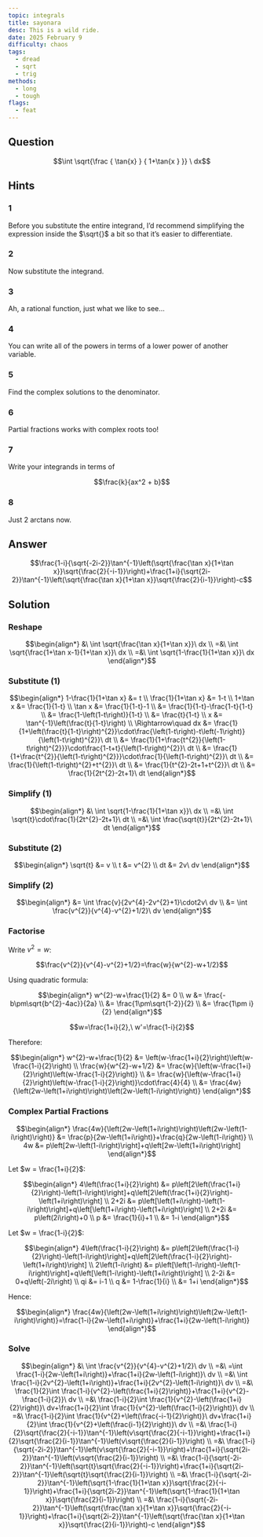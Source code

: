 ```yaml
---
topic: integrals
title: sayonara
desc: This is a wild ride.
date: 2025 February 9
difficulty: chaos
tags:
  - dread
  - sqrt
  - trig
methods:
  - long
  - tough
flags:
  - feat
---
```



## Question
```math
\int
  \sqrt{\frac
    { \tan{x} }
    { 1+\tan{x }
  }}
\ dx
```


## Hints

### 1
Before you substitute the entire integrand, I’d recommend simplifying the expression inside the $\sqrt{}$ a bit so that it’s easier to differentiate.

### 2
Now substitute the integrand.

### 3
Ah, a rational function, just what we like to see...

### 4
You can write all of the powers in terms of a lower power of another variable.

### 5
Find the complex solutions to the denominator.

### 6
Partial fractions works with complex roots too!

### 7
Write your integrands in terms of

```math
\frac{k}{ax^2 + b}
```

### 8
Just 2 arctans now.


## Answer
```math
\frac{1-i}{\sqrt{-2i-2}}\tan^{-1}\left(\sqrt{\frac{\tan x}{1+\tan x}}\sqrt{\frac{2}{-i-1}}\right)+\frac{1+i}{\sqrt{2i-2}}\tan^{-1}\left(\sqrt{\frac{\tan x}{1+\tan x}}\sqrt{\frac{2}{i-1}}\right)-c
```


## Solution

### Reshape
```math
\begin{align*}
  &\ \int \sqrt{\frac{\tan x}{1+\tan x}}\ dx
  \\ =&\ \int \sqrt{\frac{1+\tan x-1}{1+\tan x}}\ dx
  \\ =&\ \int \sqrt{1-\frac{1}{1+\tan x}}\ dx
\end{align*}
```

### Substitute (1)
```math
\begin{align*}
  1-\frac{1}{1+\tan x} &= t
  \\ \frac{1}{1+\tan x} &= 1-t
  \\ 1+\tan x &= \frac{1}{1-t}
  \\ \tan x &= \frac{1}{1-t}-1
  \\ &= \frac{1}{1-t}-\frac{1-t}{1-t}
  \\ &= \frac{1-\left(1-t\right)}{1-t}
  \\ &= \frac{t}{1-t}
  \\ x &= \tan^{-1}\left(\frac{t}{1-t}\right)
  \\ \Rightarrow\quad dx &= \frac{1}{1+\left(\frac{t}{1-t}\right)^{2}}\cdot\frac{\left(1-t\right)-t\left(-1\right)}{\left(1-t\right)^{2}}\ dt
  \\ &= \frac{1}{1+\frac{t^{2}}{\left(1-t\right)^{2}}}\cdot\frac{1-t+t}{\left(1-t\right)^{2}}\ dt
  \\ &= \frac{1}{1+\frac{t^{2}}{\left(1-t\right)^{2}}}\cdot\frac{1}{\left(1-t\right)^{2}}\ dt
  \\ &= \frac{1}{\left(1-t\right)^{2}+t^{2}}\ dt
  \\ &= \frac{1}{t^{2}-2t+1+t^{2}}\ dt
  \\ &= \frac{1}{2t^{2}-2t+1}\ dt
\end{align*}
```

### Simplify (1)
```math
\begin{align*}
  &\ \int \sqrt{1-\frac{1}{1+\tan x}}\ dx
  \\ =&\ \int \sqrt{t}\cdot\frac{1}{2t^{2}-2t+1}\ dt
  \\ =&\ \int \frac{\sqrt{t}}{2t^{2}-2t+1}\ dt
\end{align*}
```

### Substitute (2)
```math
\begin{align*}
  \sqrt{t} &= v
  \\ t &= v^{2}
  \\ dt &= 2v\ dv
\end{align*}
```

### Simplify (2)
```math
\begin{align*}
  &= \int \frac{v}{2v^{4}-2v^{2}+1}\cdot2v\ dv
  \\ &= \int \frac{v^{2}}{v^{4}-v^{2}+1/2}\ dv
\end{align*}
```

### Factorise
Write $v^2 = w$:

```math
\frac{v^{2}}{v^{4}-v^{2}+1/2}=\frac{w}{w^{2}-w+1/2}
```

Using quadratic formula:

```math
\begin{align*}
  w^{2}-w+\frac{1}{2} &= 0
  \\ w &= \frac{-b\pm\sqrt{b^{2}-4ac}}{2a}
  \\ &= \frac{1\pm\sqrt{1-2}}{2}
  \\ &= \frac{1\pm i}{2}
\end{align*}
```

```math
w=\frac{1+i}{2},\ w'=\frac{1-i}{2}
```

Therefore:

```math
\begin{align*}
  w^{2}-w+\frac{1}{2} &= \left(w-\frac{1+i}{2}\right)\left(w-\frac{1-i}{2}\right)
  \\ \frac{w}{w^{2}-w+1/2} &= \frac{w}{\left(w-\frac{1+i}{2}\right)\left(w-\frac{1-i}{2}\right)}
  \\ &= \frac{w}{\left(w-\frac{1+i}{2}\right)\left(w-\frac{1-i}{2}\right)}\cdot\frac{4}{4}
  \\ &= \frac{4w}{\left(2w-\left(1+i\right)\right)\left(2w-\left(1-i\right)\right)}
\end{align*}
```

### Complex Partial Fractions
```math
\begin{align*}
  \frac{4w}{\left(2w-\left(1+i\right)\right)\left(2w-\left(1-i\right)\right)} &= \frac{p}{2w-\left(1+i\right)}+\frac{q}{2w-\left(1-i\right)}
  \\ 4w &= p\left[2w-\left(1-i\right)\right]+q\left[2w-\left(1+i\right)\right]
\end{align*}
```

Let $w = \frac{1+i}{2}$:

```math
\begin{align*}
  4\left(\frac{1+i}{2}\right)
    &= p\left[2\left(\frac{1+i}{2}\right)-\left(1-i\right)\right]+q\left[2\left(\frac{1+i}{2}\right)-\left(1+i\right)\right]
  \\ 2+2i &= p\left[\left(1+i\right)-\left(1-i\right)\right]+q\left[\left(1+i\right)-\left(1+i\right)\right]
  \\ 2+2i &= p\left(2i\right)+0
  \\ p &= \frac{1}{i}+1
  \\ &= 1-i
\end{align*}
```

Let $w = \frac{1-i}{2}$:

```math
\begin{align*}
  4\left(\frac{1-i}{2}\right)
    &= p\left[2\left(\frac{1-i}{2}\right)-\left(1-i\right)\right]+q\left[2\left(\frac{1-i}{2}\right)-\left(1+i\right)\right]
  \\ 2\left(1-i\right) &= p\left[\left(1-i\right)-\left(1-i\right)\right]+q\left[\left(1-i\right)-\left(1+i\right)\right]
  \\ 2-2i &= 0+q\left(-2i\right)
  \\ qi &= i-1
  \\ q &= 1-\frac{1}{i}
  \\ &= 1+i
\end{align*}
```

Hence:

```math
\begin{align*}
  \frac{4w}{\left(2w-\left(1+i\right)\right)\left(2w-\left(1-i\right)\right)}=\frac{1-i}{2w-\left(1+i\right)}+\frac{1+i}{2w-\left(1-i\right)}
\end{align*}
```

### Solve
```math
\begin{align*}
  &\ \int \frac{v^{2}}{v^{4}-v^{2}+1/2}\ dv
  \\ =&\ =\int \frac{1-i}{2w-\left(1+i\right)}+\frac{1+i}{2w-\left(1-i\right)}\ dv
  \\ =&\ \int \frac{1-i}{2v^{2}-\left(1+i\right)}+\frac{1+i}{2v^{2}-\left(1-i\right)}\ dv
  \\ =&\ \frac{1}{2}\int \frac{1-i}{v^{2}-\left(\frac{1+i}{2}\right)}+\frac{1+i}{v^{2}-\frac{1-i}{2}}\ dv
  \\ =&\ \frac{1-i}{2}\int \frac{1}{v^{2}-\left(\frac{1+i}{2}\right)}\ dv+\frac{1+i}{2}\int \frac{1}{v^{2}-\left(\frac{1-i}{2}\right)}\ dv
  \\ =&\ \frac{1-i}{2}\int \frac{1}{v^{2}+\left(\frac{-i-1}{2}\right)}\ dv+\frac{1+i}{2}\int \frac{1}{v^{2}+\left(\frac{i-1}{2}\right)}\ dv
  \\ =&\ \frac{1-i}{2}\sqrt{\frac{2}{-i-1}}\tan^{-1}\left(v\sqrt{\frac{2}{-i-1}}\right)+\frac{1+i}{2}\sqrt{\frac{2}{i-1}}\tan^{-1}\left(v\sqrt{\frac{2}{i-1}}\right)
  \\ =&\ \frac{1-i}{\sqrt{-2i-2}}\tan^{-1}\left(v\sqrt{\frac{2}{-i-1}}\right)+\frac{1+i}{\sqrt{2i-2}}\tan^{-1}\left(v\sqrt{\frac{2}{i-1}}\right)
  \\ =&\ \frac{1-i}{\sqrt{-2i-2}}\tan^{-1}\left(\sqrt{t}\sqrt{\frac{2}{-i-1}}\right)+\frac{1+i}{\sqrt{2i-2}}\tan^{-1}\left(\sqrt{t}\sqrt{\frac{2}{i-1}}\right)
  \\ =&\ \frac{1-i}{\sqrt{-2i-2}}\tan^{-1}\left(\sqrt{1-\frac{1}{1+\tan x}}\sqrt{\frac{2}{-i-1}}\right)+\frac{1+i}{\sqrt{2i-2}}\tan^{-1}\left(\sqrt{1-\frac{1}{1+\tan x}}\sqrt{\frac{2}{i-1}}\right)
  \\ =&\ \frac{1-i}{\sqrt{-2i-2}}\tan^{-1}\left(\sqrt{\frac{\tan x}{1+\tan x}}\sqrt{\frac{2}{-i-1}}\right)+\frac{1+i}{\sqrt{2i-2}}\tan^{-1}\left(\sqrt{\frac{\tan x}{1+\tan x}}\sqrt{\frac{2}{i-1}}\right)-c
\end{align*}
```
